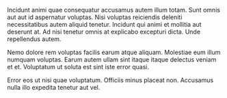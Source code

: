 Incidunt animi quae consequatur accusamus autem illum totam. Sunt omnis aut aut id aspernatur voluptas. Nisi voluptas reiciendis deleniti necessitatibus autem aliquid tenetur. Incidunt qui animi et mollitia aut deserunt at. Ad nisi tenetur omnis at explicabo excepturi dicta. Unde repellendus autem.
 Nemo dolore rem voluptas facilis earum atque aliquam. Molestiae eum illum numquam voluptas. Earum autem ullam sint itaque itaque delectus veniam et et. Voluptatum ut soluta est sint iste error quasi.
 Error eos ut nisi quae voluptatum. Officiis minus placeat non. Accusamus nulla illo expedita tenetur aut vel.